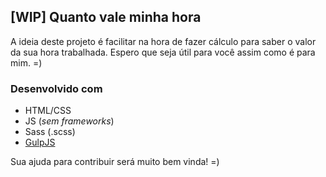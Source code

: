 ## [WIP] Quanto vale minha hora

A ideia deste projeto é facilitar na hora de fazer cálculo para saber o valor da sua hora trabalhada.
Espero que seja útil para você assim como é para mim. =)

### Desenvolvido com
  - HTML/CSS
  - JS (_sem frameworks_)
  - Sass (.scss)
  - [GulpJS][gulp]


Sua ajuda para contribuir será muito bem vinda! =)

[gulp]: http://gulpjs.com
